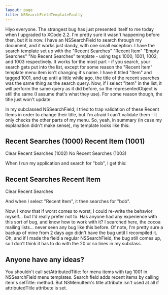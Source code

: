 ```yaml
---
layout: page
title: NSSearchFieldTemplateFaulty
---
```




Hiyo everyone. The strangest bug has just presented itself to me today when I upgraded to XCode 2.2. I'm pretty sure it wasn't happening before then, but it is now. I have an NSSearchField to search through my document, and it works just dandy, with one small exception. I have the search template set up with the "Recent Searches" "Recent Item" "Empty Searches" "No Recent Searches" template - using tags 1000, 1001, 1002, and 1003 respectively. It works for the most part - if you search, your search gets put into the list, except for some reason the "Recent Item" template menu item isn't changing it's name. I have it titled "Item" and tagged 1001, and up until a little while ago, the title of the recent searches was the same thing as the search query. Now, if I select "Item" in the list, it will perform the same query as it did before, so the representedObject is still the same (I assume that's what they use). For some reason though, the title just won't update.

In my subclassed NSSearchField, I tried to trap validation of these Recent Items in order to change their title, but I'm afraid I can't validate them - it only checks the other parts of my menu. So, yeah, in summary (in case my explanation didn't make sense), my template looks like this:
    
Recent Searches (1000)
Recent Item (1001)
-------------------------- 
Clear Recent Searches (1002)
No Recent Searches (1003)


When I run my application and search for "bob", I get this:
    
Recent Searches
Recent Item
--------------------------
Clear Recent Searches

And when I select "Recent Item", it then searches for "bob".

Now, I know that if worst comes to worst, I could re-write the behavior myself... but I'd really prefer not to. Has anyone had any experience with this sort of bug, and know how to work with it? I searched here, the cocoa mailing lists... never seen any bug like this before. Of note, I'm pretty sure a backup of mine from 2 days ago didn't have the bug until I recompiled it. Oh, and if I made the field a regular NSSearchField, the bug still comes up, so I don't think it has to do with the 20 or so lines in my subclass.

Anyone have any ideas?
----
You shouldn't call setAttributedTitle: for menu items with tag 1001 in NSSearchField menu templates. Search field adds recent items by calling item's setTitle: method. But NSMenuItem's title attribute isn't used at all if attributedTitle attribute is set.

